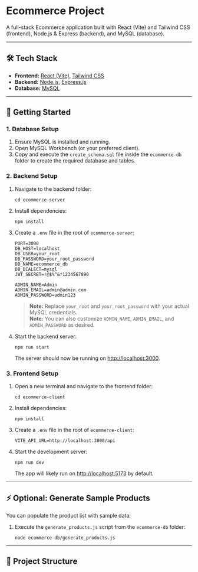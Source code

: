 # Ecommerce Project

A full-stack Ecommerce application built with React (Vite) and Tailwind CSS (frontend), Node.js & Express (backend), and MySQL (database).

---

## 🛠️ Tech Stack

- **Frontend:** [React (Vite)](https://vitejs.dev/), [Tailwind CSS](https://tailwindcss.com/)
- **Backend:** [Node.js](https://nodejs.org/), [Express.js](https://expressjs.com/)
- **Database:** [MySQL](https://www.mysql.com/)

---

## 🚀 Getting Started

### 1. Database Setup

1. Ensure MySQL is installed and running.
2. Open MySQL Workbench (or your preferred client).
3. Copy and execute the `create_schema.sql` file inside the `ecommerce-db` folder to create the required database and tables.

### 2. Backend Setup

1. Navigate to the backend folder:
   ```
   cd ecommerce-server
   ```
2. Install dependencies:
   ```
   npm install
   ```
3. Create a `.env` file in the root of `ecommerce-server`:

   ```
   PORT=3000
   DB_HOST=localhost
   DB_USER=your_root
   DB_PASSWORD=your_root_password
   DB_NAME=ecommerce_db
   DB_DIALECT=mysql
   JWT_SECRET=!@$%^&*1234567890

   ADMIN_NAME=Admin
   ADMIN_EMAIL=admin@admin.com
   ADMIN_PASSWORD=admin123
   ```

   > **Note:** Replace `your_root` and `your_root_password` with your actual MySQL credentials.  
   > **Note:** You can also customize `ADMIN_NAME`, `ADMIN_EMAIL`, and `ADMIN_PASSWORD` as desired.

4. Start the backend server:
   ```
   npm run start
   ```
   The server should now be running on [http://localhost:3000](http://localhost:3000).

### 3. Frontend Setup

1. Open a new terminal and navigate to the frontend folder:
   ```
   cd ecommerce-client
   ```
2. Install dependencies:
   ```
   npm install
   ```
3. Create a `.env` file in the root of `ecommerce-client`:

   ```
   VITE_API_URL=http://localhost:3000/api
   ```

4. Start the development server:
   ```
   npm run dev
   ```
   The app will likely run on [http://localhost:5173](http://localhost:5173) by default.

---

## ⚡ Optional: Generate Sample Products

You can populate the product list with sample data:

1. Execute the `generate_products.js` script from the `ecommerce-db` folder:
   ```
   node ecommerce-db/generate_products.js
   ```

---

## 📂 Project Structure
